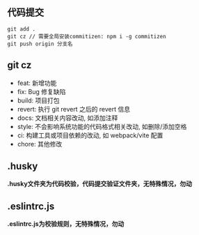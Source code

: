 ## 代码提交

```
git add .
git cz // 需要全局安装commitizen: npm i -g commitizen
git push origin 分支名
```

## git cz

- feat: 新增功能
- fix: Bug 修复缺陷
- build: 项目打包
- revert: 执行 git revert 之后的 revert 信息
- docs: 文档相关内容改动, 如添加注释
- style: 不会影响系统功能的代码格式相关改动, 如删除/添加空格
- ci: 构建工具或项目依赖的改动, 如 webpack/vite 配置
- chore: 其他修改

## .husky

**.husky文件夹为代码校验，代码提交验证文件夹，无特殊情况，勿动**

## .eslintrc.js

**.eslintrc.js为校验规则，无特殊情况，勿动**
